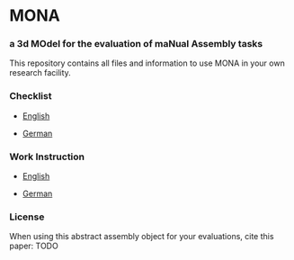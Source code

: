 <h1>MONA</h1>
<h3>a 3d MOdel for the evaluation of maNual Assembly tasks</h3>

This repository contains all files and information to use MONA in your own research facility.

<h3>Checklist</h3>

- [English](./Checklist_ENG.md)

- [German](./Checklist_GER.md)

<h3>Work Instruction</h3>

- [English](./Workinstruction_ENG.md)

- [German](./Workinstruction_GER.md)

<h3>License</h3>

When using this abstract assembly object for your evaluations, cite this paper: TODO
